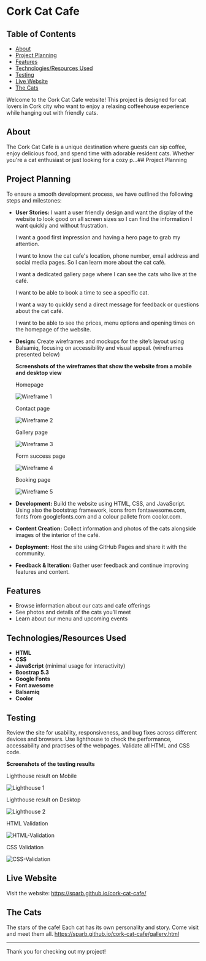 # Cork Cat Cafe

## Table of Contents

- [About](#about)
- [Project Planning](#project-planning)
- [Features](#features)
- [Technologies/Resources Used](#technologiesresources-used)
- [Testing](#testing)
- [Live Website](#live-website)
- [The Cats](#the-cats)

Welcome to the Cork Cat Cafe website! This project is designed for cat lovers in Cork city who want to enjoy a relaxing coffeehouse experience while hanging out with friendly cats.

## About

The Cork Cat Cafe is a unique destination where guests can sip coffee, enjoy delicious food, and spend time with adorable resident cats. Whether you're a cat enthusiast or just looking for a cozy p...## Project Planning

## Project Planning

To ensure a smooth development process, we have outlined the following steps and milestones:

- **User Stories:**
  I want a user friendly design and want the display of the website to look good on all screen sizes so I can find the information I want quickly and without frustration.
  
  I want a good first impression and having a hero page to grab my attention.
  
  I want to know the cat cafe's location, phone number, email address and social media pages. So I can learn more about the cat café.
  
  I want a dedicated gallery page where I can see the cats who live at the café.
  
  I want to be able to book a time to see a specific cat.
  
  I want a way to quickly send a direct message for feedback or questions about the cat café.
  
  I want to be able to see the prices, menu options and opening times on the homepage of the website.
  
- **Design:** Create wireframes and mockups for the site’s layout using Balsamiq, focusing on accessibility and visual appeal. (wireframes presented below)

  **Screenshots of the wireframes that show the website from a mobile and desktop view**

  Homepage
  
  ![Wireframe 1](https://github.com/SParb/cork-cat-cafe/blob/main/readme-resources/wireframe1.png)

  Contact page
  
  ![Wireframe 2](https://github.com/SParb/cork-cat-cafe/blob/main/readme-resources/wireframe2.png)

  Gallery page
  
  ![Wireframe 3](https://github.com/SParb/cork-cat-cafe/blob/main/readme-resources/wireframe3.png)

  Form success page
  
  ![Wireframe 4](https://github.com/SParb/cork-cat-cafe/blob/main/readme-resources/wireframe4.png)

  Booking page
  
  ![Wireframe 5](https://github.com/SParb/cork-cat-cafe/blob/main/readme-resources/wireframe5.png)
  
- **Development:**
  Build the website using HTML, CSS, and JavaScript. Using also the bootstrap framework, icons from fontawesome.com, fonts from googlefonts.com and a colour pallete from coolor.com.
  
- **Content Creation:**
  Collect information and photos of the cats alongside images of the interior of the café.
  
- **Deployment:**
  Host the site using GitHub Pages and share it with the community.
  
- **Feedback & Iteration:**
  Gather user feedback and continue improving features and content.

## Features

- Browse information about our cats and cafe offerings
- See photos and details of the cats you’ll meet
- Learn about our menu and upcoming events

## Technologies/Resources Used

- **HTML**
- **CSS**
- **JavaScript** (minimal usage for interactivity)
- **Boostrap 5.3**
- **Google Fonts**
- **Font awesome**
- **Balsamiq**
- **Coolor**

## Testing
  Review the site for usability, responsiveness, and bug fixes across different devices and browsers.
  Use lighthouse to check the performance, accessability and practises of the webpages.
  Validate all HTML and CSS code.

  **Screenshots of the testing results**

  Lighthouse result on Mobile
  
  ![Lighthouse 1](https://github.com/SParb/cork-cat-cafe/blob/main/readme-resources/lighthouse1.png)

  Lighthouse result on Desktop
  
  ![Lighthouse 2](https://github.com/SParb/cork-cat-cafe/blob/main/readme-resources/lighthouse2.png)
  
  HTML Validation
  
  ![HTML-Validation](https://github.com/SParb/cork-cat-cafe/blob/main/readme-resources/html-validation.png)

  CSS Validation
  
  ![CSS-Validation](https://github.com/SParb/cork-cat-cafe/blob/main/readme-resources/css-validation.png)
  

## Live Website

Visit the website: https://sparb.github.io/cork-cat-cafe/

## The Cats

The stars of the cafe! Each cat has its own personality and story. Come visit and meet them all.
https://sparb.github.io/cork-cat-cafe/gallery.html

---

Thank you for checking out my project!
